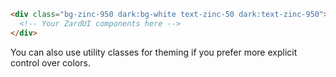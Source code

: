 ```html
<div class="bg-zinc-950 dark:bg-white text-zinc-50 dark:text-zinc-950">
  <!-- Your ZardUI components here -->
</div>
```

You can also use utility classes for theming if you prefer more explicit control over colors.